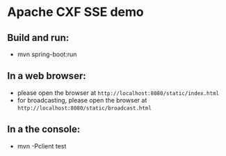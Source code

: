 Apache CXF SSE demo
==============

Build and run:
----
- mvn spring-boot:run

In a web browser:
---
- please open the browser at `http://localhost:8080/static/index.html` 
- for broadcasting, please open the browser at `http://localhost:8080/static/broadcast.html`

In a the console:
---
- mvn -Pclient test